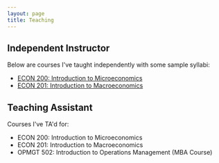 ```yaml
---
layout: page
title: Teaching
---
```


## Independent Instructor
Below are courses I've taught independently with some sample syllabi:

* [ECON 200: Introduction to Microeconomics](/assets/ECON_200_E_Syllabus.pdf)
* [ECON 201: Introduction to Macroeconomics](/assets/ECON_201_B_Syllabus.pdf)


## Teaching Assistant
Courses I've TA'd for:

* ECON 200: Introduction to Microeconomics
* ECON 201: Introduction to Macroeconomics
* OPMGT 502: Introduction to Operations Management (MBA Course)
